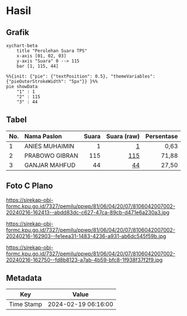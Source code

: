 # Hasil

## Grafik

```mermaid
xychart-beta
    title "Perolehan Suara TPS"
    x-axis [01, 02, 03]
    y-axis "Suara" 0 --> 115
    bar [1, 115, 44]
```

```mermaid
%%{init: {"pie": {"textPosition": 0.5}, "themeVariables": {"pieOuterStrokeWidth": "5px"}} }%%
pie showData
    "1" : 1
    "2" : 115
    "3" : 44
```

## Tabel

| No. | Nama Paslon    | Suara | Suara (raw) | Persentase |
|:--- |:-------------- | -----:| -----------:| ----------:|
| 1   | ANIES MUHAIMIN | 1     | [1][p-1]    | 0,63       |
| 2   | PRABOWO GIBRAN | 115   | [115][p-2]  | 71,88      |
| 3   | GANJAR MAHFUD  | 44    | [44][p-3]   | 27,50      |


[p-1]: https://github.com/gigit-pemilu/pemilu-2024-81-maluku/blob/main/pilpres/hitung-suara/sub/81-maluku/sub/06-seram-bagian-barat/sub/04-huamual-belakang/sub/2007-buano-selatan/sub/002-tps/sub/paslon-1.txt
[p-2]: https://github.com/gigit-pemilu/pemilu-2024-81-maluku/blob/main/pilpres/hitung-suara/sub/81-maluku/sub/06-seram-bagian-barat/sub/04-huamual-belakang/sub/2007-buano-selatan/sub/002-tps/sub/paslon-2.txt
[p-3]: https://github.com/gigit-pemilu/pemilu-2024-81-maluku/blob/main/pilpres/hitung-suara/sub/81-maluku/sub/06-seram-bagian-barat/sub/04-huamual-belakang/sub/2007-buano-selatan/sub/002-tps/sub/paslon-3.txt

## Foto C Plano

https://sirekap-obj-formc.kpu.go.id/7327/pemilu/ppwp/81/06/04/20/07/8106042007002-20240216-162413--abdd83dc-c627-47ca-89cb-d471e6a230a3.jpg

https://sirekap-obj-formc.kpu.go.id/7327/pemilu/ppwp/81/06/04/20/07/8106042007002-20240216-162903--fe1eea31-1483-4236-a931-ab6dc545f59b.jpg

https://sirekap-obj-formc.kpu.go.id/7327/pemilu/ppwp/81/06/04/20/07/8106042007002-20240216-162750--fd8b8123-a7ab-4b59-bfc8-1f938f37f2f9.jpg


## Metadata

| Key        | Value               |
| ---------- | ------------------- |
| Time Stamp | 2024-02-19 06:16:00 |




